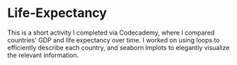 # Life-Expectancy

This is a short activity I completed via Codecademy, where I compared countries' GDP and life expectancy over time. I worked on using loops 
to efficiently describe each country, and seaborn lmplots to elegantly visualize the relevant information.
